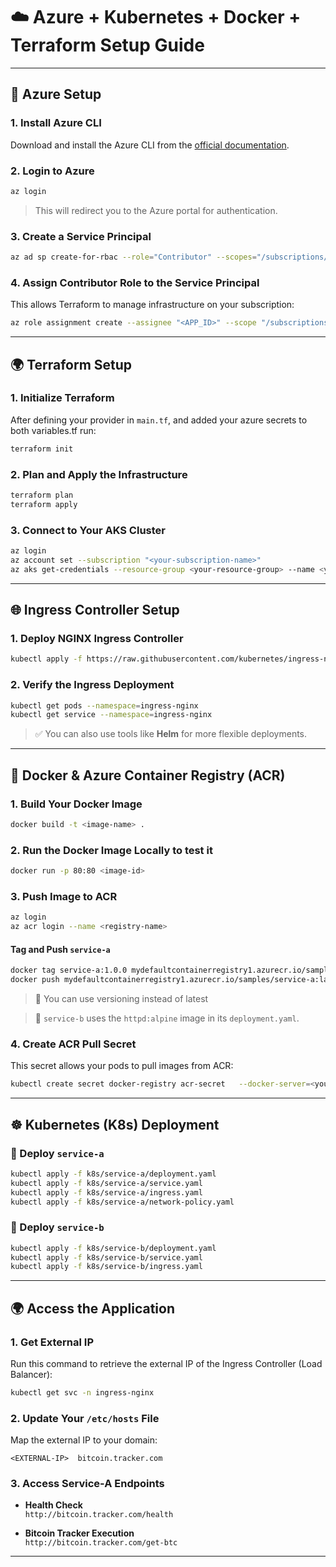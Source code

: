 # ☁️ Azure + Kubernetes + Docker + Terraform Setup Guide

---

## 🔧 Azure Setup

### 1. Install Azure CLI

Download and install the Azure CLI from the [official documentation](https://learn.microsoft.com/en-us/cli/azure/install-azure-cli).

### 2. Login to Azure

```bash
az login
```

> This will redirect you to the Azure portal for authentication.

### 3. Create a Service Principal

```bash
az ad sp create-for-rbac --role="Contributor" --scopes="/subscriptions/<SUBSCRIPTION_ID>"
```

### 4. Assign Contributor Role to the Service Principal

This allows Terraform to manage infrastructure on your subscription:

```bash
az role assignment create --assignee "<APP_ID>" --scope "/subscriptions/<SUBSCRIPTION_ID>" --role Contributor
```

---

## 🌍 Terraform Setup

### 1. Initialize Terraform

After defining your provider in `main.tf`, and added your azure secrets to both variables.tf run:

```bash
terraform init
```

### 2. Plan and Apply the Infrastructure

```bash
terraform plan
terraform apply
```

### 3. Connect to Your AKS Cluster

```bash
az login
az account set --subscription "<your-subscription-name>"
az aks get-credentials --resource-group <your-resource-group> --name <your-cluster-name>
```

---

## 🌐 Ingress Controller Setup

### 1. Deploy NGINX Ingress Controller

```bash
kubectl apply -f https://raw.githubusercontent.com/kubernetes/ingress-nginx/controller-v1.3.0/deploy/static/provider/cloud/deploy.yaml
```

### 2. Verify the Ingress Deployment

```bash
kubectl get pods --namespace=ingress-nginx
kubectl get service --namespace=ingress-nginx
```

> ✅ You can also use tools like **Helm** for more flexible deployments.

---

## 🐳 Docker & Azure Container Registry (ACR)

### 1. Build Your Docker Image

```bash
docker build -t <image-name> .
```

### 2. Run the Docker Image Locally to test it

```bash
docker run -p 80:80 <image-id>
```

### 3. Push Image to ACR

```bash
az login
az acr login --name <registry-name>
```

#### Tag and Push `service-a`

```bash
docker tag service-a:1.0.0 mydefaultcontainerregistry1.azurecr.io/samples/service-a:latest
docker push mydefaultcontainerregistry1.azurecr.io/samples/service-a:latest
```

> 📌 You can use versioning instead of latest

> 📌 `service-b` uses the `httpd:alpine` image in its `deployment.yaml`.

### 4. Create ACR Pull Secret

This secret allows your pods to pull images from ACR:

```bash
kubectl create secret docker-registry acr-secret   --docker-server=<your-acr-server>   --docker-username=<username>   --docker-password=<password>   --docker-email=unused
```

---

## ☸️ Kubernetes (K8s) Deployment

### 🚀 Deploy `service-a`

```bash
kubectl apply -f k8s/service-a/deployment.yaml
kubectl apply -f k8s/service-a/service.yaml
kubectl apply -f k8s/service-a/ingress.yaml
kubectl apply -f k8s/service-a/network-policy.yaml
```

### 🚀 Deploy `service-b`

```bash
kubectl apply -f k8s/service-b/deployment.yaml
kubectl apply -f k8s/service-b/service.yaml
kubectl apply -f k8s/service-b/ingress.yaml
```

---

## 🌍 Access the Application

### 1. Get External IP

Run this command to retrieve the external IP of the Ingress Controller (Load Balancer):

```bash
kubectl get svc -n ingress-nginx
```

### 2. Update Your `/etc/hosts` File

Map the external IP to your domain:

```text
<EXTERNAL-IP>  bitcoin.tracker.com
```

### 3. Access Service-A Endpoints

- **Health Check**  
  `http://bitcoin.tracker.com/health`

- **Bitcoin Tracker Execution**  
  `http://bitcoin.tracker.com/get-btc`

---
